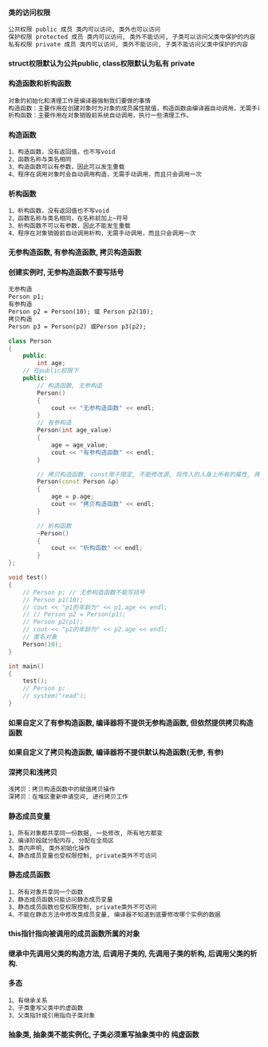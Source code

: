#### 类的访问权限
```txt
公共权限 public 成员 类内可以访问, 类外也可以访问
保护权限 protected 成员 类内可以访问, 类外不能访问, 子类可以访问父类中保护的内容
私有权限 private 成员 类内可以访问, 类外不能访问, 子类不能访问父类中保护的内容
```
#### struct权限默认为公共public, class权限默认为私有 private
#### 构造函数和析构函数
```txt
对象的初始化和清理工作是编译器强制我们要做的事情
构造函数：主要作用在创建对象时为对象的成员属性赋值，构造函数由编译器自动调用，无需手动调用。
析构函数：主要作用在对象销毁前系统自动调用，执行一些清理工作。
```
#### 构造函数
```txt
1、构造函数，没有返回值，也不写void
2、函数名称与类名相同
3、构造函数可以有参数，因此可以发生重载
4、程序在调用对象时会自动调用构造，无需手动调用，而且只会调用一次
```
#### 析构函数
```txt
1、析构函数，没有返回值也不写void
2、函数名称与类名相同，在名称前加上~符号
3、析构函数不可以有参数，因此不能发生重载
4、程序在对象销毁前自动调用析构，无需手动调用，而且只会调用一次
```
#### 无参构造函数, 有参构造函数, 拷贝构造函数
#### 创建实例时, 无参构造函数不要写括号
```txt
无参构造
Person p1;
有参构造
Person p2 = Person(10); 或 Person p2(10);
拷贝构造
Person p3 = Person(p2) 或Person p3(p2);
```
```c++
class Person
{
    public:
        int age;
    // 在public权限下
    public:
        // 构造函数, 无参构造
        Person()
        {
            cout << "无参构造函数" << endl;
        }
        // 有参构造
        Person(int age_value)
        {
            age = age_value;
            cout << "有参构造函数" << endl;
        }

        // 拷贝构造函数, const用于限定, 不能修改源, 将传入的人身上所有的属性, 拷贝到自己身上
        Person(const Person &p)
        {
            age = p.age;
            cout << "拷贝构造函数" << endl;
        }

        // 析构函数
        ~Person()
        {
            cout << "析构函数" << endl;
        }
};

void test()
{
    // Person p; // 无参构造函数不能写括号
    // Person p1(10);
    // cout << "p1的年龄为" << p1.age << endl;
    // // Person p2 = Person(p1);
    // Person p2(p1);
    // cout << "p2的年龄为" << p2.age << endl;
    // 匿名对象
    Person(10);
}

int main()
{
    test();
    // Person p;
    // system("read");
}
```
#### 如果自定义了有参构造函数, 编译器将不提供无参构造函数, 但依然提供拷贝构造函数
#### 如果自定义了拷贝构造函数, 编译器将不提供默认构造函数(无参, 有参)
#### 深拷贝和浅拷贝
```txt
浅拷贝：拷贝构造函数中的赋值拷贝操作
深拷贝：在堆区重新申请空间, 进行拷贝工作
```
#### 静态成员变量
```txt
1、所有对象都共享同一份数据, 一处修改, 所有地方都变
2、编译阶段就分配内存, 分配在全局区
3、类内声明, 类外初始化操作
4、静态成员变量也受权限控制, private类外不可访问
```
#### 静态成员函数
```txt
1、所有对象共享同一个函数
2、静态成员函数只能访问静态成员变量
3、静态成员函数也受权限控制, private类外不可访问
4、不能在静态方法中修改类成员变量, 编译器不知道到底要修改哪个实例的数据
```
#### this指针指向被调用的成员函数所属的对象
#### 继承中先调用父类的构造方法, 后调用子类的, 先调用子类的析构, 后调用父类的析构.
#### 多态
```txt
1、有继承关系
2、子类重写父类中的虚函数
3、父类指针或引用指向子类对象
```
#### 抽象类, 抽象类不能实例化, 子类必须重写抽象类中的 纯虚函数